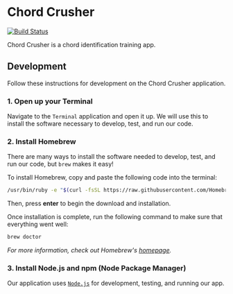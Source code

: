 # Chord Crusher

[![Build Status](https://travis-ci.com/1aurend/music51.svg?branch=master)](https://travis-ci.org/1aurend/music51)

Chord Crusher is a chord identification training app.

## Development

Follow these instructions for development on the Chord Crusher application.

### 1. Open up your Terminal

Navigate to the `Terminal` application and open it up. We will use this to install the software necessary to develop, test, and run our code.

### 2. Install Homebrew

There are many ways to install the software needed to develop, test, and run our code, but `brew` makes it easy!

To install Homebrew, copy and paste the following code into the terminal:

```Bash
/usr/bin/ruby -e "$(curl -fsSL https://raw.githubusercontent.com/Homebrew/install/master/install)"
```

Then, press **enter** to begin the download and installation.

Once installation is complete, run the following command to make sure that everything went well:

```Bash
brew doctor
```

*For more information, check out Homebrew's [homepage](brew.sh).*

### 3. Install Node.js and npm (Node Package Manager)

Our application uses [`Node.js`](https://nodejs.org/en/about/) for development, testing, and running our app.

